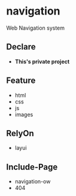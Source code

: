 # navigation
Web Navigation system

## Declare
- **This's private project**

## Feature
- html
- css
- js
- images

## RelyOn
- layui

## Include-Page
- navigation-ow
- 404